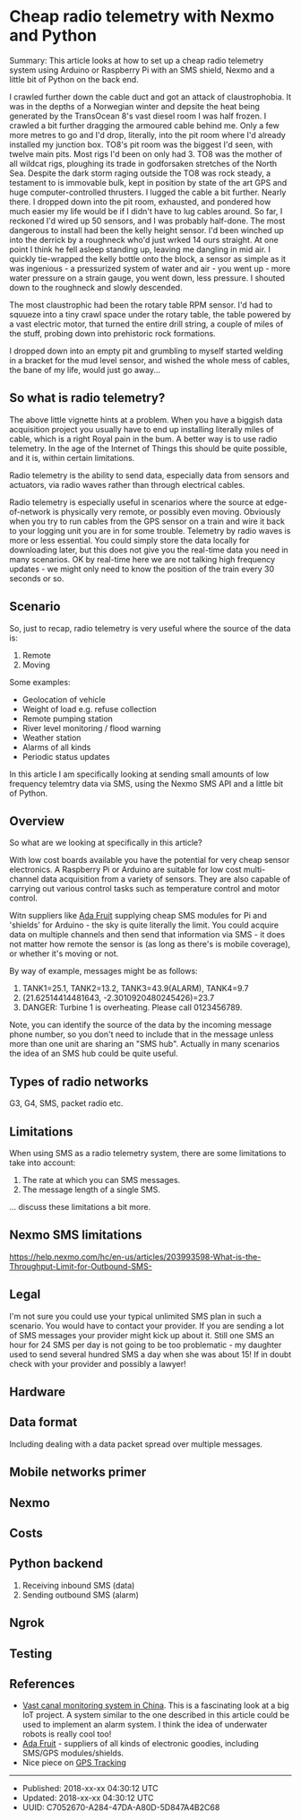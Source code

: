 # Cheap radio telemetry with Nexmo and Python

Summary: This article looks at how to set up a cheap radio telemetry
system using Arduino or Raspberry Pi with an SMS shield, Nexmo and a
little bit of Python on the back end.

I crawled further down the cable duct and got an attack of
claustrophobia. It was in the depths of a Norwegian winter and depsite
the heat being generated by the TransOcean 8's vast diesel room I was
half frozen. I crawled a bit further dragging the armoured cable
behind me. Only a few more metres to go and I'd drop, literally, into
the pit room where I'd already installed my junction box. TO8's pit
room was the biggest I'd seen, with twelve main pits. Most rigs I'd
been on only had 3. TO8 was the mother of all wildcat rigs, ploughing
its trade in godforsaken stretches of the North Sea. Despite the dark
storm raging outside the TO8 was rock steady, a testament to is
immovable bulk, kept in position by state of the art GPS and huge
computer-controlled thrusters. I lugged the cable a bit
further. Nearly there. I dropped down into the pit room, exhausted,
and pondered how much easier my life would be if I didn't have to lug
cables around. So far, I reckoned I'd wired up 50 sensors, and I was
probably half-done. The most dangerous to install had been the kelly
height sensor. I'd been winched up into the derrick by a roughneck
who'd just wrked 14 ours straight. At one point I think he fell asleep
standing up, leaving me dangling in mid air. I quickly tie-wrapped the
kelly bottle onto the block, a sensor as simple as it was ingenious -
a pressurized system of water and air - you went up - more water
pressure on a strain gauge, you went down, less pressure. I shouted
down to the roughneck and slowly descended.

The most claustrophic had been the rotary table RPM sensor. I'd had to
squueze into a tiny crawl space under the rotary table, the table
powered by a vast electric motor, that turned the entire drill string,
a couple of miles of the stuff, probing down into prehistoric rock
formations. 

I dropped down into an empty pit and grumbling to myself started
welding in a bracket for the mud level sensor, and wished the whole
mess of cables, the bane of my life, would just go away...

## So what is radio telemetry?

The above little vignette hints at a problem. When you have a biggish
data acquisition project you usually have to end up installing
literally miles of cable, which is a right Royal pain in the bum. A
better way is to use radio telemetry. In the age of the Internet of
Things this should be quite possible, and it is, within certain
limitations.

Radio telemetry is the ability to send data, especially data from
sensors and actuators, via radio waves rather than through electrical
cables.

Radio telemetry is especially useful in scenarios where the source at
edge-of-network is physically very remote, or possibly even
moving. Obviously when you try to run cables from the GPS sensor on a
train and wire it back to your logging unit you are in for some
trouble. Telemetry by radio waves is more or less essential. You could
simply store the data locally for downloading later, but this does not
give you the real-time data you need in many scenarios. OK by
real-time here we are not talking high frequency updates - we might
only need to know the position of the train every 30 seconds or so.

## Scenario

So, just to recap, radio telemetry is very useful where the source of
the data is:

1. Remote
2. Moving

Some examples:

- Geolocation of vehicle
- Weight of load e.g. refuse collection 
- Remote pumping station
- River level monitoring / flood warning
- Weather station
- Alarms of all kinds
- Periodic status updates

In this article I am specifically looking at sending small amounts of
low frequency telemtry data via SMS, using the Nexmo SMS API and a
little bit of Python.

## Overview

So what are we looking at specifically in this article?

With low cost boards available you have the potential for very cheap
sensor electronics. A Raspberry Pi or Arduino are suitable
for low cost multi-channel data acquisition from a variety of
sensors. They are also capable of carrying out various control tasks
such as temperature control and motor control.

Witn suppliers like [Ada Fruit](https://www.adafruit.com) supplying
cheap SMS modules for Pi and 'shields' for Arduino - the sky is quite
literally the limit. You could acquire data on multiple channels and
then send that information via SMS - it does not matter how remote the
sensor is (as long as there's is mobile coverage), or whether it's
moving or not.

By way of example, messages might be as follows:

1. TANK1=25.1, TANK2=13.2, TANK3=43.9(ALARM), TANK4=9.7
2. (21.62514414481643, -2.3010920480245426)=23.7
3. DANGER: Turbine 1 is overheating. Please call 0123456789.

Note, you can identify the source of the data by the incoming message
phone number, so you don't need to include that in the message unless
more than one unit are sharing an "SMS hub". Actually in many
scenarios the idea of an SMS hub could be quite useful.


## Types of radio networks

G3, G4, SMS, packet radio etc.


## Limitations

When using SMS as a radio telemetry system, there are some limitations
to take into account:

1. The rate at which you can SMS messages.
2. The message length of a single SMS.

... discuss these limitations a bit more.


## Nexmo SMS limitations

https://help.nexmo.com/hc/en-us/articles/203993598-What-is-the-Throughput-Limit-for-Outbound-SMS-



## Legal

I'm not sure you could use your typical unlimited SMS plan in such a
scenario. You would have to contact your provider. If you are sending
a lot of SMS messages your provider might kick up about it. Still one
SMS an hour for 24 SMS per day is not going to be too problematic - my
daughter used to send several hundred SMS a day when she was about 15!
If in doubt check with your provider and possibly a lawyer!

## Hardware


## Data format

Including dealing with a data packet spread over multiple messages.

## Mobile networks primer



## Nexmo

## Costs

## Python backend

1. Receiving inbound SMS (data)
2. Sending outbound SMS (alarm)

## Ngrok

## Testing

## References

- [Vast canal monitoring system in
  China](https://spectrum.ieee.org/tech-talk/telecom/internet/a-massive-iot-sensor-network-keeps-watch-over-a-1400kilometer-canal). This
  is a fascinating look at a big IoT project. A system similar to the
  one described in this article could be used to implement an alarm
  system. I think the idea of underwater robots is really cool too!
- [Ada Fruit](https://www.adafruit.com) - suppliers of all kinds of electronic goodies, including SMS/GPS modules/shields.
- Nice piece on [GPS Tracking](https://en.wikipedia.org/wiki/GPS_tracking_unit)

---

* Published: 2018-xx-xx 04:30:12 UTC
* Updated: 2018-xx-xx 04:30:12 UTC
* UUID: C7052670-A284-47DA-A80D-5D847A4B2C68
